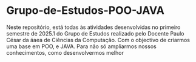 # Grupo-de-Estudos-POO-JAVA
Neste repositório, está todas às atividades desenvolvidas no primeiro semestre de 2025.1 do Grupo de Estudos realizado pelo Docente Paulo César da áaea de Ciências da Computação. Com o objectivo de criarmos uma base em POO, e JAVA.  Para não só ampliarmos nossos conhecimentos, como desenvolvermos melhor     
 
